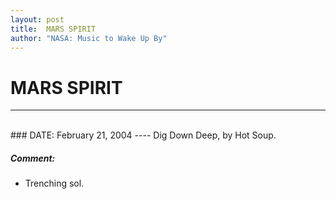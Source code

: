 ```yaml
---
layout: post
title:  MARS SPIRIT
author: "NASA: Music to Wake Up By"
---
```


# MARS SPIRIT
----
<br/>
### DATE: February 21, 2004
----
Dig Down Deep, by Hot Soup.

##### Comment:
* Trenching sol.
